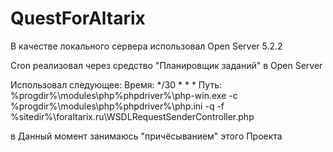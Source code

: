 # QuestForAltarix
В качестве локального сервера использовал Open Server 5.2.2

Cron реализовал через средство "Планировщик заданий" в Open Server

Использовал следующее:
Время: */30 * * *
Путь: %progdir%\modules\php\%phpdriver%\php-win.exe -c %progdir%\modules\php\%phpdriver%\php.ini -q -f %sitedir%\foraltarix.ru\WSDLRequestSenderController.php

в Данный момент занимаюсь "причёсыванием" этого Проекта
